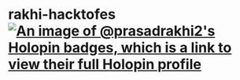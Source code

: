 # rakhi-hacktofes[![An image of @prasadrakhi2's Holopin badges, which is a link to view their full Holopin profile](https://holopin.me/prasadrakhi2)](https://holopin.io/@prasadrakhi2)
